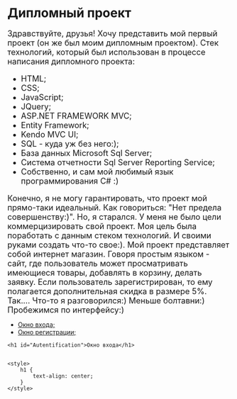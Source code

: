 <!DOCTYPE html>
<html lang="en">
<head>
    <meta charset="UTF-8">
    <meta name="viewport" content="width=device-width, initial-scale=1.0">
    <title>Диплом</title>
</head>
<body>
    <h1>Дипломный проект</h1>
    <div style="font-size: large;" class="m_title">Здравствуйте, друзья! Хочу представить мой первый проект (он же был моим дипломным проектом). Стек технологий, который был использован в процессе написания дипломного проекта:
        <ul>
            <li>HTML;</li>
            <li>CSS;</li>
            <li>JavaScript;</li>
            <li>JQuery;</li>
            <li>ASP.NET FRAMEWORK MVC;</li>
            <li>Entity Framework;</li>
            <li>Kendo MVC UI;</li>
            <li>SQL - куда уж без него:);</li>
            <li>База данных Microsoft Sql Server;</li>
            <li>Система отчетности Sql Server Reporting Service;</li>
            <li>Собственно, и сам мой любимый язык программирования C# :)</li>
        </ul>
        Конечно, я не могу гарантировать, что проект мой прямо-таки идеальный. Как говориться: "Нет предела совершенству:)". Но, я старался. У меня не было цели коммерцизировать свой проект. Моя цель была поработать с данным стеком технологий. И своими руками создать что-то свое:). Мой проект представляет собой интернет магазин. Говоря простым языком - сайт, где пользователь может просматривать имеющиеся товары, добавлять в корзину, делать заявку. Если пользователь зарегистрирован, то ему полагается дополнительная скидка в размере 5%. Так.... Что-то я разговорился:) Меньше болтавни:) Пробежимся по интерфейсу:)
    </div>
    <ul>
        <li><a href="#Autentification">Окно входа;</a></li>
        <li><a href="#Registration">Окно регистрации;</a></li>
    </ul>

    <h1 id="Autentification">Окно входа</h1>


    <style>
        h1 {
            text-align: center;
        }
    </style>
    
</body>
</html>
